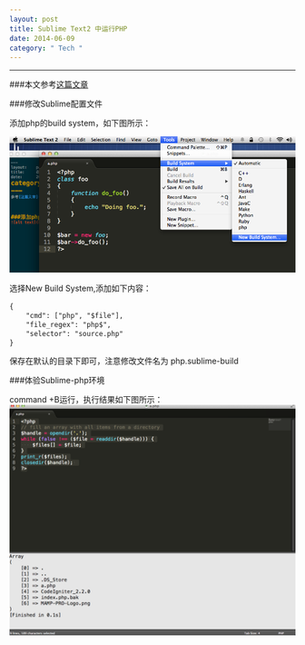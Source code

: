 ```yaml
---
layout: post
title: Sublime Text2 中运行PHP
date: 2014-06-09
category: " Tech "
---
```


***

###本文参考[这篇文章](http://blog.segmentfault.com/tony/1190000000395951 "Title")



###修改Sublime配置文件

添加php的build system，如下图所示：

![alt text](./sublime-php.png "fish")


选择New Build System,添加如下内容：

	{
 	    "cmd": ["php", "$file"],
	    "file_regex": "php$",
	    "selector": "source.php"
	}


保存在默认的目录下即可，注意修改文件名为 php.sublime-build

###体验Sublime-php环境
	<?php
	// fill an array with all items from a directory
	$handle = opendir('.');
	while (false !== ($file = readdir($handle))) {
    $files[] = $file;
	}
	print_r($files);
	closedir($handle);
	?>

command +B运行，执行结果如下图所示：
![alt text](./sublime-php2.png "console")